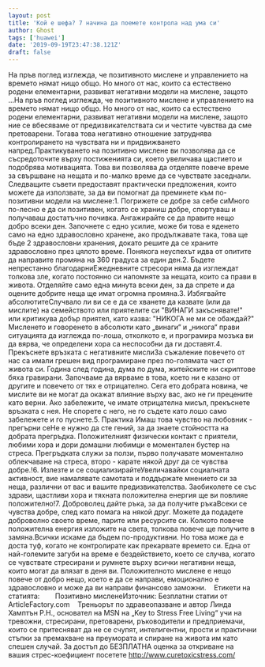 ```yaml
---
layout: post
title: 'Кой е шефа? 7 начина да поемете контрола над ума си'
author: Ghost
tags: ['huawei']
date: '2019-09-19T23:47:38.121Z'
draft: false
---
```


На пръв поглед изглежда, че позитивното мислене и управлението на времето нямат нищо общо. Но много от нас, които са естествено родени елементарни, развиват негативни модели на мислене, защото ...На пръв поглед изглежда, че позитивното мислене и управлението на времето нямат нищо общо. Но много от нас, които са естествено родени елементарни, развиват негативни модели на мислене, защото ние се вбесяваме от предизвикателствата си и честите чувства да сме претоварени. Тогава това негативно отношение затруднява контролирането на чувствата ни и придвижването напред.Практикуването на позитивно мислене ви позволява да се съсредоточите върху постиженията си, което увеличава щастието и подобрява мотивацията. Това ви позволява да отделяте повече време за свършване на нещата и по-малко време да се чувствате заседнали. Следващите съвети предоставят практически предложения, които можете да използвате, за да ви помогнат да преминете към по-позитивни модели на мислене:1. Погрижете се добре за себе сиМного по-лесно е да си позитивен, когато се храниш добре, спортуваш и получаваш достатъчно почивка. Ангажирайте се да правите нещо добро всеки ден. Започнете с едно усилие, може би това е яденето само на едно здравословно хранене, ако продължавате така, това ще бъде 2 здравословни хранения, докато решите да се храните здравословно през цялото време. Понякога неуспехът идва от опитите да направите промяна на 360 градуса за един ден.2. Бъдете непрестанно благодарниЕжедневните стресори няма да изглеждат толкова зле, когато постоянно си напомняте за нещата, които са прави в живота. Отделяйте само една минута всеки ден, за да спрете и да оцените добрите неща ще имат огромна промяна.3. Избягвайте абсолютитеСлучвало ли ви се е да се хванете да казвате (или да мислите) на семейството или приятелите си "ВИНАГИ закъснявате!" или критикува добър приятел, като казва: "НИКОГА не ми се обаждай?" Мисленето и говоренето в абсолюти като „винаги“ и „никога“ прави ситуацията да изглежда по-лоша, отколкото е, и програмира мозъка ви да вярва, че определени хора са неспособни да ги доставят.4. Прекъснете връзката с негативните мислиЗа съжаление повечето от нас са имали грешен вид програмиране през по-голямата част от живота си. Година след година, дума по дума, житейските ни скриптове бяха гравирани. Започваме да вярваме в това, което ни е казано от другите и повечето от тях е отрицателно. Сега ето добрата новина, че мислите ви не могат да окажат влияние върху вас, ако не ги прецените като верни. Ако забележите, че имате отрицателна мисъл, прекъснете връзката с нея. Не спорете с него, не го съдете като лошо само забележете и го пуснете.5. Практика Имаш това чувство на любовник - прегърни сеНе е нужно да сте гений, за да знаете стойността на добрата прегръдка. Положителният физически контакт с приятели, любими хора и дори домашни любимци е моментален бустер на стреса. Прегръдката служи за ползи, първо получавате моментално облекчаване на стреса, второ - карате някой друг да се чувства добре.!6. Излезте и се социализирайтеУвеличавайки социалната активност, вие намалявате самотата и поддържате мнението си за неща, различни от вас и вашите предизвикателства. Заобиколете се със здрави, щастливи хора и тяхната положителна енергия ще ви повлияе положително!7. Доброволец дайте ръка, за да получите ръкаВсеки се чувства добре, след като помага на някой друг. Можете да подадете доброволно своето време, парите или ресурсите си. Колкото повече положителна енергия изложите на света, толкова повече ще получите в замяна.Всички искаме да бъдем по-продуктивни. Но това може да е доста туф, когато не контролирате как прекарвате времето си. Една от най-големите загуби на време е бездействието, което се случва, когато се чувствате стресирани и румнете върху всички негативни неща, които могат да влязат в деня ви. Положителното мислене е нещо повече от добро нещо, което е да се направи, емоционално е здравословно и може да ви направи финансово заможни.    Етикети на статията:        Позитивно мисленеИзточник: Безплатни статии от ArticleFactory.com    Треньорът по здравеопазване и автор Линда Хамптън Р.Н., основател на MSN на „Key to Stress Free Living“ учи на тревожни, стресирани, претоварени, ръководители и предприемачи, които се притесняват да не се счупят, интелигентни, прости и практични стъпки за премахване на преумората и спиране на живота им като спешен случай. За достъп до БЕЗПЛАТНА оценка за откриване на вашия стрес-коефициент посетете http://www.curetoxicstress.com/
